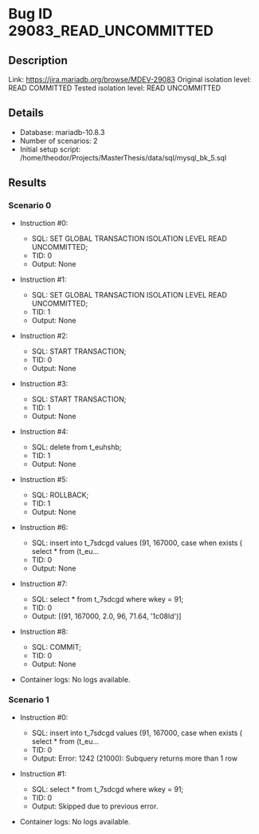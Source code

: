 # Bug ID 29083_READ_UNCOMMITTED

## Description

Link:                     https://jira.mariadb.org/browse/MDEV-29083
Original isolation level: READ COMMITTED
Tested isolation level:   READ UNCOMMITTED


## Details
 * Database: mariadb-10.8.3
 * Number of scenarios: 2
 * Initial setup script: /home/theodor/Projects/MasterThesis/data/sql/mysql_bk_5.sql

## Results
### Scenario 0
 * Instruction #0:
     - SQL:  SET GLOBAL TRANSACTION ISOLATION LEVEL READ UNCOMMITTED;
     - TID: 0
     - Output: None
 * Instruction #1:
     - SQL:  SET GLOBAL TRANSACTION ISOLATION LEVEL READ UNCOMMITTED;
     - TID: 1
     - Output: None
 * Instruction #2:
     - SQL:  START TRANSACTION;
     - TID: 0
     - Output: None
 * Instruction #3:
     - SQL:  START TRANSACTION;
     - TID: 1
     - Output: None
 * Instruction #4:
     - SQL:  delete from t_euhshb;
     - TID: 1
     - Output: None
 * Instruction #5:
     - SQL:  ROLLBACK;
     - TID: 1
     - Output: None
 * Instruction #6:
     - SQL:  insert into t_7sdcgd values (91, 167000, case when exists ( select * from (t_eu...
     - TID: 0
     - Output: None
 * Instruction #7:
     - SQL:  select * from t_7sdcgd where wkey = 91;
     - TID: 0
     - Output: [(91, 167000, 2.0, 96, 71.64, '1c08ld')]
 * Instruction #8:
     - SQL:  COMMIT;
     - TID: 0
     - Output: None

 * Container logs:
   No logs available.

### Scenario 1
 * Instruction #0:
     - SQL:  insert into t_7sdcgd values (91, 167000, case when exists ( select * from (t_eu...
     - TID: 0
     - Output: Error: 1242 (21000): Subquery returns more than 1 row
 * Instruction #1:
     - SQL:  select * from t_7sdcgd where wkey = 91;
     - TID: 0
     - Output: Skipped due to previous error.

 * Container logs:
   No logs available.

